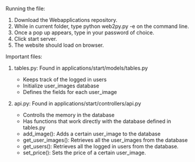 Running the file:

1) Download the Webapplications repository. 
2) While in current folder, type python web2py.py -e on the command line.
3) Once a pop up appears, type in your password of choice.
4) Click start server. 
5) The website should load on browser. 

Important files:

1) tables.py: Found in applications/start/models/tables.py
	- Keeps track of the logged in users
	- Initialize user_images database
	- Defines the fields for each user_image

2) api.py: Found in applications/start/controllers/api.py
	- Controlls the memory in the database
	- Has functions that work directly with the database defined in tables.py
	- add_image(): Adds a certain user_image to the database
	- get_user_images(): Retrieves all the user_images from the database
	- get_users(): Retrieves all the logged in users from the database.
	- set_price(): Sets the price of a certain user_image.